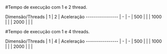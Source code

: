 #Tempo de execução com 1 e 2 thread.

Dimensão/Threads  |  1  |  2  | Aceleração
----------------  |  -  |  -  |
   500            |     |     |
   1000           |     |     |
   2000           |     |     |
   
  
  
#Tempo de execução com 1 e 4 threads.

Dimensão/Threads  |  1  |  4  | Aceleração
----------------  |  -  |  -  |
   500            |     |     |
   1000           |     |     |
   2000           |     |     |
